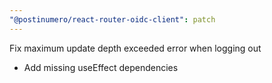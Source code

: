 ```yaml
---
"@postinumero/react-router-oidc-client": patch
---
```


Fix maximum update depth exceeded error when logging out

- Add missing useEffect dependencies
